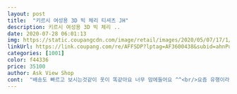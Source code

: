 ```yaml
---
layout: post 
title:  "키르시 여성용 3D 빅 체리 티셔츠 JH" 
description: 키르시 여성용 3D 빅 체리 ..
date: 2020-07-28 06:01:13 
img: https://static.coupangcdn.com/image/retail/images/2020/05/07/17/1/9802b81b-0199-46dd-90eb-f704157b472f.jpg 
linkUrl: https://link.coupang.com/re/AFFSDP?lptag=AF3600438&subid=ahnPublicAsk&pageKey=1568854494&itemId=2682776215&vendorItemId=70651230931&traceid=V0-113-0dca3bc001fb290f 
categories: [1001] 
color: f44336 
price: 35100 
author: Ask View Shop 
cont:  "배송도 빠르고 보시는것같이 옷이 똑같아요 너무 맘에들어요 ^^<br/>요즘 유행이라 사달라고 하길래 구매했습니다.<br/> 생각보다 도톰하구요 한여름에는 좀 더울거 같긴 한데 입는사람마다 다르겠죠.<br/>.<br/> 아이가 좋아해서 만족합니다.<br/><br/>질은 두껍네요.<br/>좀 더울듯요<br/>" 
---
```

